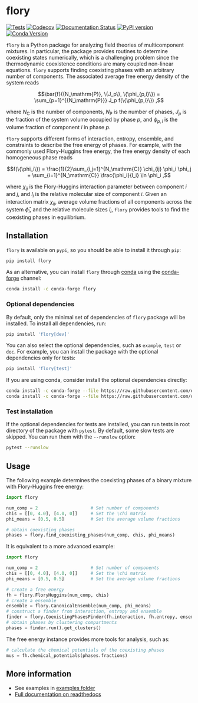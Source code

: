 # flory

[![Tests](https://github.com/qiangyicheng/flory/actions/workflows/python-package.yml/badge.svg)](https://github.com/qiangyicheng/flory/actions/workflows/python-package.yml)
[![Codecov](https://codecov.io/github/qiangyicheng/flory/graph/badge.svg?token=YF3K9ST8XQ)](https://codecov.io/github/qiangyicheng/flory)
[![Documentation Status](https://readthedocs.org/projects/flory/badge/?version=latest)](https://flory.readthedocs.io/en/latest/?badge=latest)
[![PyPI version](https://badge.fury.io/py/flory.svg)](https://badge.fury.io/py/flory)
[![Conda Version](https://img.shields.io/conda/vn/conda-forge/flory.svg)](https://anaconda.org/conda-forge/flory)

`flory` is a Python package for analyzing field theories of multicomponent mixtures.
In particular, the package provides routines to determine coexisting states numerically, which is a challenging problem since the thermodynamic coexistence conditions are many coupled non-linear equations.
`flory` supports finding coexisting phases with an arbitrary number of components.
The associated average free energy density of the system reads

$$\bar{f}({N_\mathrm{P}}, \{J_p\}, \{\phi_{p,i}\}) = \sum_{p=1}^{{N_\mathrm{P}}} J_p f(\{\phi_{p,i}\}) ,$$

where $N_\mathrm{C}$ is the number of components, $N_\mathrm{P}$ is the number of phases, $J_p$ is the fraction of the system volume occupied by phase $p$, and $\phi_{p,i}$ is the volume fraction of component $i$ in phase $p$.

`flory` supports different forms of interaction, entropy, ensemble, and constraints to describe the free energy of phases.
For example, with the commonly used Flory-Huggins free energy, the free energy density of each homogeneous phase reads

$$f(\{\phi_i\}) = \frac{1}{2}\sum_{i,j=1}^{N_\mathrm{C}} \chi_{ij} \phi_i \phi_j + \sum_{i=1}^{N_\mathrm{C}} \frac{\phi_i}{l_i} \ln \phi_i ,$$

where $\chi_{ij}$ is the Flory-Huggins interaction parameter between component $i$ and $j$, and $l_i$ is the relative molecular size of component $i$.
Given an interaction matrix $\chi_{ij}$, average volume fractions of all components across the system $\bar{\phi}_i$, and the relative molecule sizes $l_i$, `flory` provides tools to find the coexisting phases in equilibrium.

## Installation

`flory` is available on `pypi`, so you should be able to install it through `pip`:

```bash
pip install flory
```

As an alternative, you can install `flory` through [conda](https://docs.conda.io/en/latest/) using the [conda-forge](https://conda-forge.org/) channel:

```bash
conda install -c conda-forge flory
```

### Optional dependencies

By default, only the minimal set of dependencies of `flory` package will be installed. To install all dependencies, run:

```bash
pip install 'flory[dev]'
```

You can also select the optional dependencies, such as `example`, `test` or `doc`. For example, you can install the package with the optional dependencies only for tests:

```bash
pip install 'flory[test]'
```

If you are using conda, consider install the optional dependencies directly:

```bash
conda install -c conda-forge --file https://raw.githubusercontent.com/qiangyicheng/flory/main/tests/requirements.txt
conda install -c conda-forge --file https://raw.githubusercontent.com/qiangyicheng/flory/main/docs/requirements.txt
```

### Test installation

If the optional dependencies for tests are installed, you can run tests in root directory of the package with `pytest`. By default, some slow tests are skipped. You can run them with the `--runslow` option:

```bash
pytest --runslow
```

## Usage

The following example determines the coexisting phases of a binary mixture with Flory-Huggins free energy:

```python
import flory

num_comp = 2                    # Set number of components
chis = [[0, 4.0], [4.0, 0]]     # Set the \chi matrix
phi_means = [0.5, 0.5]          # Set the average volume fractions

# obtain coexisting phases
phases = flory.find_coexisting_phases(num_comp, chis, phi_means)
```

It is equivalent to a more advanced example:

```python
import flory

num_comp = 2                    # Set number of components
chis = [[0, 4.0], [4.0, 0]]     # Set the \chi matrix
phi_means = [0.5, 0.5]          # Set the average volume fractions

# create a free energy
fh = flory.FloryHuggins(num_comp, chis)
# create a ensemble
ensemble = flory.CanonicalEnsemble(num_comp, phi_means)
# construct a finder from interaction, entropy and ensemble
finder = flory.CoexistingPhasesFinder(fh.interaction, fh.entropy, ensemble)
# obtain phases by clustering compartments 
phases = finder.run().get_clusters()
```

The free energy instance provides more tools for analysis, such as:

```python
# calculate the chemical potentials of the coexisting phases
mus = fh.chemical_potentials(phases.fractions)
```

## More information

* See examples in [examples folder](https://github.com/qiangyicheng/flory/tree/main/examples)
* [Full documentation on readthedocs](https://flory.readthedocs.io/)
